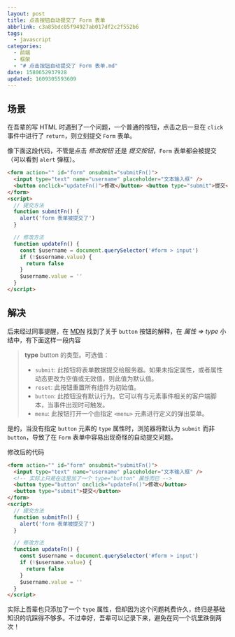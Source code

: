```yaml
---
layout: post
title: 点击按钮自动提交了 Form 表单
abbrlink: c3a85bdc85f94927ab017df2c2f552b6
tags:
  - javascript
categories:
  - 前端
  - 框架
  - "# 点击按钮自动提交了 Form 表单.md"
date: 1580652937928
updated: 1609305593609
---
```


## 场景

在吾辈的写 HTML 时遇到了一个问题，一个普通的按钮，点击之后一旦在 `click` 事件中进行了 `return`，则立刻提交 `Form` 表单。

像下面这段代码，不管是点击 *修改按钮* 还是 *提交按钮*，`Form` 表单都会被提交（可以看到 `alert` 弹框）。

```html
<form action="" id="form" onsubmit="submitFn()">
  <input type="text" name="username" placeholder="文本输入框" />
  <button onclick="updateFn()">修改</button> <button type="submit">提交</button>
</form>
<script>
  // 提交方法
  function submitFn() {
    alert('form 表单被提交了')
  }

  // 修改方法
  function updateFn() {
    const $username = document.querySelector('#form > input')
    if (!$username.value) {
      return false
    }
    $username.value = ''
  }
</script>
```

## 解决

后来经过同事提醒，在 [MDN](https://developer.mozilla.org/zh-CN/docs/Web/HTML/Element/button#%E5%B1%9E%E6%80%A7) 找到了关于 `button` 按钮的解释，在 *属性 => type* 小结中，有下面这样一段内容

> **type**
> button 的类型。可选值：
>
> - `submit`: 此按钮将表单数据提交给服务器。如果未指定属性，或者属性动态更改为空值或无效值，则此值为默认值。
> - `reset`: 此按钮重置所有组件为初始值。
> - `button`: 此按钮没有默认行为。它可以有与元素事件相关的客户端脚本，当事件出现时可触发。
> - `menu`: 此按钮打开一个由指定 `<menu>` 元素进行定义的弹出菜单。

是的，当没有指定 `button` 元素的 `type` 属性时，浏览器将默认为 `submit` 而非 `button`，导致了在 `Form` 表单中容易出现奇怪的自动提交问题。

修改后的代码

```html
<form action="" id="form" onsubmit="submitFn()">
  <input type="text" name="username" placeholder="文本输入框" />
  <!-- 实际上只是在这里加了一个 type="button" 属性而已 -->
  <button type="button" onclick="updateFn()">修改</button>
  <button type="submit">提交</button>
</form>
<script>
  // 提交方法
  function submitFn() {
    alert('form 表单被提交了')
  }

  // 修改方法
  function updateFn() {
    const $username = document.querySelector('#form > input')
    if (!$username.value) {
      return false
    }
    $username.value = ''
  }
</script>
```

实际上吾辈也只添加了一个 `type` 属性，但却因为这个问题耗费许久，终归是基础知识的坑踩得不够多。不过幸好，吾辈可以记录下来，避免在同一个坑里跌倒两次！
